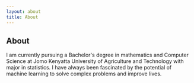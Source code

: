 ```yaml
---
layout: about
title: About
---
```


## About

I am currently pursuing a Bachelor's degree in mathematics and Computer Science at Jomo Kenyatta University of Agriculture and Technology with major in statistics. I have always been fascinated by the potential of machine learning to solve complex problems and improve lives.
